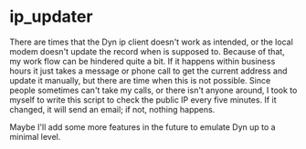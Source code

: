 # ip_updater

There are times that the Dyn ip client doesn't work as intended, or the local 
modem doesn't update the record when is supposed to.
Because of that, my work flow can be hindered quite a bit. If it happens within
business hours it just takes a message or phone call to get the current address
and update it manually, but there are time when this is not possible.
Since people sometimes can't take my calls, or there isn't anyone around, I took
to myself to write this script to check the public IP every five minutes. If it
changed, it will send an email; if not, nothing happens.

Maybe I'll add some more features in the future to emulate Dyn up to a minimal
level.